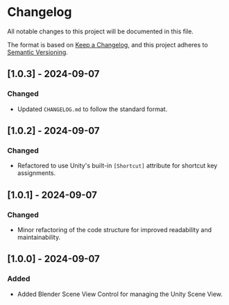 ﻿# Changelog

All notable changes to this project will be documented in this file.

The format is based on [Keep a Changelog](https://keepachangelog.com/en/1.1.0/),
and this project adheres to [Semantic Versioning](https://semver.org/spec/v2.0.0.html).

## [1.0.3] - 2024-09-07
### Changed
- Updated `CHANGELOG.md` to follow the standard format.

## [1.0.2] - 2024-09-07
### Changed
- Refactored to use Unity's built-in `[Shortcut]` attribute for shortcut key assignments.

## [1.0.1] - 2024-09-07
### Changed
- Minor refactoring of the code structure for improved readability and maintainability.

## [1.0.0] - 2024-09-07
### Added
- Added Blender Scene View Control for managing the Unity Scene View.
